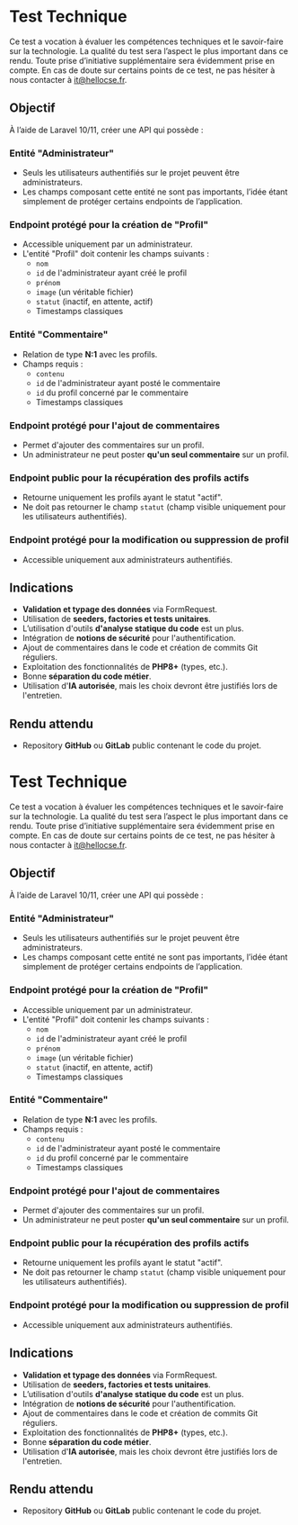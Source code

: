 # Test Technique

Ce test a vocation à évaluer les compétences techniques et le savoir-faire sur la technologie. La qualité du test sera l’aspect le plus important dans ce rendu. Toute prise d’initiative supplémentaire sera évidemment prise en compte. En cas de doute sur certains points de ce test, ne pas hésiter à nous contacter à it@hellocse.fr.

## Objectif

À l’aide de Laravel 10/11, créer une API qui possède :

### Entité "Administrateur"
- Seuls les utilisateurs authentifiés sur le projet peuvent être administrateurs.
- Les champs composant cette entité ne sont pas importants, l’idée étant simplement de protéger certains endpoints de l’application.

### Endpoint protégé pour la création de "Profil"
- Accessible uniquement par un administrateur.
- L'entité "Profil" doit contenir les champs suivants :
  - `nom`
  - `id` de l'administrateur ayant créé le profil
  - `prénom`
  - `image` (un véritable fichier)
  - `statut` (inactif, en attente, actif)
  - Timestamps classiques

### Entité "Commentaire"
- Relation de type **N:1** avec les profils.
- Champs requis :
  - `contenu`
  - `id` de l'administrateur ayant posté le commentaire
  - `id` du profil concerné par le commentaire
  - Timestamps classiques

### Endpoint protégé pour l'ajout de commentaires
- Permet d'ajouter des commentaires sur un profil.
- Un administrateur ne peut poster **qu'un seul commentaire** sur un profil.

### Endpoint public pour la récupération des profils actifs
- Retourne uniquement les profils ayant le statut "actif".
- Ne doit pas retourner le champ `statut` (champ visible uniquement pour les utilisateurs authentifiés).

### Endpoint protégé pour la modification ou suppression de profil
- Accessible uniquement aux administrateurs authentifiés.

## Indications
- **Validation et typage des données** via FormRequest.
- Utilisation de **seeders, factories et tests unitaires**.
- L’utilisation d'outils **d'analyse statique du code** est un plus.
- Intégration de **notions de sécurité** pour l'authentification.
- Ajout de commentaires dans le code et création de commits Git réguliers.
- Exploitation des fonctionnalités de **PHP8+** (types, etc.).
- Bonne **séparation du code métier**.
- Utilisation d'**IA autorisée**, mais les choix devront être justifiés lors de l'entretien.

## Rendu attendu
- Repository **GitHub** ou **GitLab** public contenant le code du projet.

# Test Technique

Ce test a vocation à évaluer les compétences techniques et le savoir-faire sur la technologie. La qualité du test sera l’aspect le plus important dans ce rendu. Toute prise d’initiative supplémentaire sera évidemment prise en compte. En cas de doute sur certains points de ce test, ne pas hésiter à nous contacter à it@hellocse.fr.

## Objectif

À l’aide de Laravel 10/11, créer une API qui possède :

### Entité "Administrateur"
- Seuls les utilisateurs authentifiés sur le projet peuvent être administrateurs.
- Les champs composant cette entité ne sont pas importants, l’idée étant simplement de protéger certains endpoints de l’application.

### Endpoint protégé pour la création de "Profil"
- Accessible uniquement par un administrateur.
- L'entité "Profil" doit contenir les champs suivants :
  - `nom`
  - `id` de l'administrateur ayant créé le profil
  - `prénom`
  - `image` (un véritable fichier)
  - `statut` (inactif, en attente, actif)
  - Timestamps classiques

### Entité "Commentaire"
- Relation de type **N:1** avec les profils.
- Champs requis :
  - `contenu`
  - `id` de l'administrateur ayant posté le commentaire
  - `id` du profil concerné par le commentaire
  - Timestamps classiques

### Endpoint protégé pour l'ajout de commentaires
- Permet d'ajouter des commentaires sur un profil.
- Un administrateur ne peut poster **qu'un seul commentaire** sur un profil.

### Endpoint public pour la récupération des profils actifs
- Retourne uniquement les profils ayant le statut "actif".
- Ne doit pas retourner le champ `statut` (champ visible uniquement pour les utilisateurs authentifiés).

### Endpoint protégé pour la modification ou suppression de profil
- Accessible uniquement aux administrateurs authentifiés.

## Indications
- **Validation et typage des données** via FormRequest.
- Utilisation de **seeders, factories et tests unitaires**.
- L’utilisation d'outils **d'analyse statique du code** est un plus.
- Intégration de **notions de sécurité** pour l'authentification.
- Ajout de commentaires dans le code et création de commits Git réguliers.
- Exploitation des fonctionnalités de **PHP8+** (types, etc.).
- Bonne **séparation du code métier**.
- Utilisation d'**IA autorisée**, mais les choix devront être justifiés lors de l'entretien.

## Rendu attendu
- Repository **GitHub** ou **GitLab** public contenant le code du projet.

